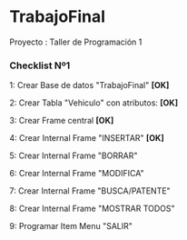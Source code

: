# TrabajoFinal
Proyecto : Taller de Programación 1

### Checklist Nº1

1: Crear Base de datos "TrabajoFinal" <b>[OK]</b>

2: Crear Tabla "Vehiculo" con atributos: <b>[OK]</b>
    
3: Crear Frame central <b>[OK]</b>

4: Crear Internal Frame "INSERTAR" <b>[OK]</b>

5: Crear Internal Frame "BORRAR"

6: Crear Internal Frame "MODIFICA"

7: Crear Internal Frame "BUSCA/PATENTE"

8: Crear Internal Frame "MOSTRAR TODOS"

9: Programar Item Menu "SALIR"
